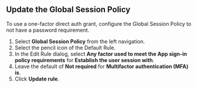 ## Update the Global Session Policy

To use a one-factor direct auth grant, configure the Global Session Policy to not have a password requirement.

1. Select **Global Session Policy** from the left navigation.
1. Select the pencil icon of the Default Rule.
1. In the Edit Rule dialog, select **Any factor used to meet the App sign-in policy requirements** for **Establish the user session with**.
1. Leave the default of **Not required** for **Multifactor authentication (MFA) is**.
1. Click **Update rule**.
